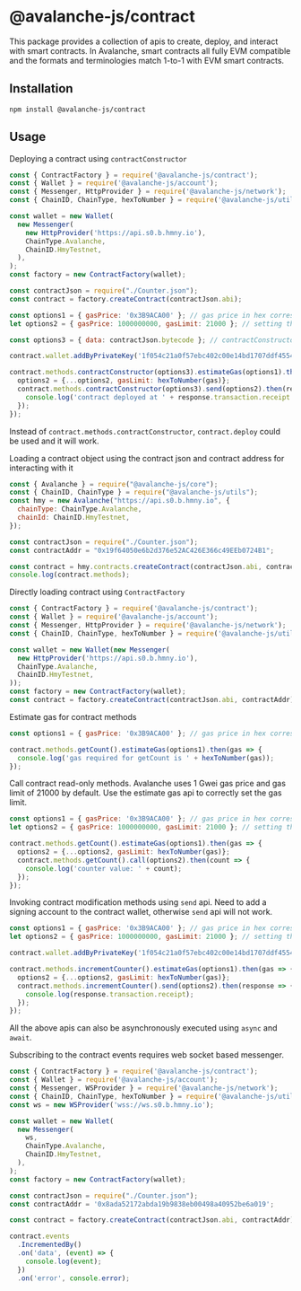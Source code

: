 # @avalanche-js/contract

This package provides a collection of apis to create, deploy, and interact with smart contracts. In Avalanche, smart contracts all fully EVM compatible and the formats and terminologies match 1-to-1 with EVM smart contracts.

## Installation

```
npm install @avalanche-js/contract
```

## Usage

Deploying a contract using `contractConstructor`
```javascript
const { ContractFactory } = require('@avalanche-js/contract');
const { Wallet } = require('@avalanche-js/account');
const { Messenger, HttpProvider } = require('@avalanche-js/network');
const { ChainID, ChainType, hexToNumber } = require('@avalanche-js/utils');

const wallet = new Wallet(
  new Messenger(
    new HttpProvider('https://api.s0.b.hmny.io'),
    ChainType.Avalanche,
    ChainID.HmyTestnet,
  ),
);
const factory = new ContractFactory(wallet);

const contractJson = require("./Counter.json");
const contract = factory.createContract(contractJson.abi);

const options1 = { gasPrice: '0x3B9ACA00' }; // gas price in hex corresponds to 1 Gwei or 1000000000
let options2 = { gasPrice: 1000000000, gasLimit: 21000 }; // setting the default gas limit, but changing later based on estimate gas

const options3 = { data: contractJson.bytecode }; // contractConstructor needs contract bytecode to deploy

contract.wallet.addByPrivateKey('1f054c21a0f57ebc402c00e14bd1707ddf45542d4ed9989933dbefc4ea96ca68');

contract.methods.contractConstructor(options3).estimateGas(options1).then(gas => {
  options2 = {...options2, gasLimit: hexToNumber(gas)};
  contract.methods.contractConstructor(options3).send(options2).then(response => {
    console.log('contract deployed at ' + response.transaction.receipt.contractAddress);
  });
});
```
Instead of `contract.methods.contractConstructor`, `contract.deploy` could be used and it will work.

Loading a contract object using the contract json and contract address for interacting with it
```javascript
const { Avalanche } = require("@avalanche-js/core");
const { ChainID, ChainType } = require("@avalanche-js/utils");
const hmy = new Avalanche("https://api.s0.b.hmny.io", {
  chainType: ChainType.Avalanche,
  chainId: ChainID.HmyTestnet,
});

const contractJson = require("./Counter.json");
const contractAddr = "0x19f64050e6b2d376e52AC426E366c49EEb0724B1";

const contract = hmy.contracts.createContract(contractJson.abi, contractAddr);
console.log(contract.methods);
```

Directly loading contract using `ContractFactory`
```javascript
const { ContractFactory } = require('@avalanche-js/contract');
const { Wallet } = require('@avalanche-js/account');
const { Messenger, HttpProvider } = require('@avalanche-js/network');
const { ChainID, ChainType, hexToNumber } = require('@avalanche-js/utils');

const wallet = new Wallet(new Messenger(
  new HttpProvider('https://api.s0.b.hmny.io'),
  ChainType.Avalanche,
  ChainID.HmyTestnet,
));
const factory = new ContractFactory(wallet);
const contract = factory.createContract(contractJson.abi, contractAddr);
```

Estimate gas for contract methods
```javascript
const options1 = { gasPrice: '0x3B9ACA00' }; // gas price in hex corresponds to 1 Gwei or 1000000000

contract.methods.getCount().estimateGas(options1).then(gas => {
  console.log('gas required for getCount is ' + hexToNumber(gas));
});
```

Call contract read-only methods. Avalanche uses 1 Gwei gas price and gas limit of 21000 by default. Use the estimate gas api to correctly set the gas limit.
```javascript
const options1 = { gasPrice: '0x3B9ACA00' }; // gas price in hex corresponds to 1 Gwei or 1000000000
let options2 = { gasPrice: 1000000000, gasLimit: 21000 }; // setting the default gas limit, but changing later based on estimate gas

contract.methods.getCount().estimateGas(options1).then(gas => {
  options2 = {...options2, gasLimit: hexToNumber(gas)};
  contract.methods.getCount().call(options2).then(count => {
    console.log('counter value: ' + count);
  });
});
```

Invoking contract modification methods using `send` api. Need to add a signing account to the contract wallet, otherwise `send` api will not work.
```javascript
const options1 = { gasPrice: '0x3B9ACA00' }; // gas price in hex corresponds to 1 Gwei or 1000000000
let options2 = { gasPrice: 1000000000, gasLimit: 21000 }; // setting the default gas limit, but changing later based on estimate gas

contract.wallet.addByPrivateKey('1f054c21a0f57ebc402c00e14bd1707ddf45542d4ed9989933dbefc4ea96ca68');

contract.methods.incrementCounter().estimateGas(options1).then(gas => {
  options2 = {...options2, gasLimit: hexToNumber(gas)};
  contract.methods.incrementCounter().send(options2).then(response => {
    console.log(response.transaction.receipt);
  });
});
```

All the above apis can also be asynchronously executed using `async` and `await`.

Subscribing to the contract events requires web socket based messenger.
```javascript
const { ContractFactory } = require('@avalanche-js/contract');
const { Wallet } = require('@avalanche-js/account');
const { Messenger, WSProvider } = require('@avalanche-js/network');
const { ChainID, ChainType, hexToNumber } = require('@avalanche-js/utils');
const ws = new WSProvider('wss://ws.s0.b.hmny.io');

const wallet = new Wallet(
  new Messenger(
    ws,
    ChainType.Avalanche,
    ChainID.HmyTestnet,
  ),
);
const factory = new ContractFactory(wallet);

const contractJson = require("./Counter.json");
const contractAddr = '0x8ada52172abda19b9838eb00498a40952be6a019';

const contract = factory.createContract(contractJson.abi, contractAddr);

contract.events
  .IncrementedBy()
  .on('data', (event) => {
    console.log(event);
  })
  .on('error', console.error);
```